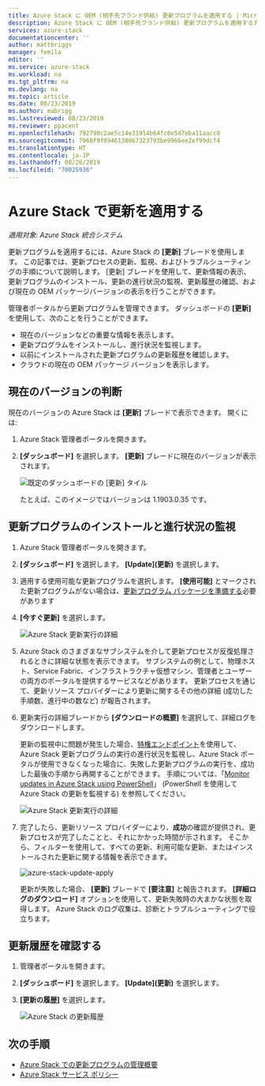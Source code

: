 ```yaml
---
title: Azure Stack に OEM (相手先ブランド供給) 更新プログラムを適用する | Microsoft Docs
description: Azure Stack に OEM (相手先ブランド供給) 更新プログラムを適用する方法について説明します。
services: azure-stack
documentationcenter: ''
author: mattbriggs
manager: femila
editor: ''
ms.service: azure-stack
ms.workload: na
ms.tgt_pltfrm: na
ms.devlang: na
ms.topic: article
ms.date: 08/23/2019
ms.author: mabrigg
ms.lastreviewed: 08/23/2019
ms.reviewer: ppacent
ms.openlocfilehash: 792790c2ae5c14e31914b64fc6e5d7eba11aacc0
ms.sourcegitcommit: 7968f9f0946138867323793be9966ee2ef99dcf4
ms.translationtype: HT
ms.contentlocale: ja-JP
ms.lasthandoff: 08/26/2019
ms.locfileid: "70025936"
---
```

# <a name="apply-updates-in-azure-stack"></a>Azure Stack で更新を適用する

*適用対象: Azure Stack 統合システム*

更新プログラムを適用するには、Azure Stack の **[更新]** ブレードを使用します。 この記事では、更新プロセスの更新、監視、およびトラブルシューティングの手順について説明します。 [更新] ブレードを使用して、更新情報の表示、更新プログラムのインストール、更新の進行状況の監視、更新履歴の確認、および現在の OEM パッケージバージョンの表示を行うことができます。

管理者ポータルから更新プログラムを管理できます。 ダッシュボードの **[更新]** を使用して、次のことを行うことができます。

-   現在のバージョンなどの重要な情報を表示します。
-   更新プログラムをインストールし、進行状況を監視します。
-   以前にインストールされた更新プログラムの更新履歴を確認します。
-   クラウドの現在の OEM パッケージ バージョンを表示します。

## <a name="determine-the-current-version"></a>現在のバージョンの判断

現在のバージョンの Azure Stack は **[更新]** ブレードで表示できます。 開くには:

1.  Azure Stack 管理者ポータルを開きます。

2.  **[ダッシュボード]** を選択します。 **[更新]** ブレードに現在のバージョンが表示されます。

    ![既定のダッシュボードの [更新] タイル](./media/azure-stack-update-apply/image1.png)

    たとえば、このイメージではバージョンは 1.1903.0.35 です。

## <a name="install-updates-and-monitor-progress"></a>更新プログラムのインストールと進行状況の監視

1.  Azure Stack 管理者ポータルを開きます。

2.  **[ダッシュボード]** を選択します。 **[Update]\(更新\)** を選択します。

3.  適用する使用可能な更新プログラムを選択します。 **[使用可能]** とマークされた更新プログラムがない場合は、[更新プログラム パッケージを準備する](azure-stack-update-prepare-package.md)必要があります

4.  **[今すぐ更新]** を選択します。

    ![Azure Stack 更新実行の詳細](./media/azure-stack-update-apply/image2.png)

5.  Azure Stack のさまざまなサブシステムを介して更新プロセスが反復処理されるときに詳細な状態を表示できます。 サブシステムの例として、物理ホスト、Service Fabric、インフラストラクチャ仮想マシン、管理者とユーザーの両方のポータルを提供するサービスなどがあります。 更新プロセスを通じて、更新リソース プロバイダーにより更新に関するその他の詳細 (成功した手順数、進行中の数など) が報告されます。

6.  更新実行の詳細ブレードから **[ダウンロードの概要]** を選択して、詳細ログをダウンロードします。

    更新の監視中に問題が発生した場合、[特権エンドポイント](https://docs.microsoft.com/azure-stack/operator/azure-stack-privileged-endpoint)を使用して、Azure Stack 更新プログラムの実行の進行状況を監視し、Azure Stack ポータルが使用できなくなった場合に、失敗した更新プログラムの実行を、成功した最後の手順から再開することができます。 手順については、「[Monitor updates in Azure Stack using PowerShell](azure-stack-update-monitor.md)」 (PowerShell を使用して Azure Stack の更新を監視する) を参照してください。

    ![Azure Stack 更新実行の詳細](./media/azure-stack-update-apply/image3.png)

7.  完了したら、更新リソース プロバイダーにより、**成功**の確認が提供され、更新プロセスが完了したことと、それにかかった時間が示されます。 そこから、フィルターを使用して、すべての更新、利用可能な更新、またはインストールされた更新に関する情報を表示できます。

    ![azure-stack-update-apply](./media/azure-stack-update-apply/image4.png)

    更新が失敗した場合、 **[更新]** ブレードで **[要注意]** と報告されます。 **[詳細ログのダウンロード]** オプションを使用して、更新失敗時の大まかな状態を取得します。 Azure Stack のログ収集は、診断とトラブルシューティングで役立ちます。

## <a name="review-update-history"></a>更新履歴を確認する

1.  管理者ポータルを開きます。

2.  **[ダッシュボード]** を選択します。 **[Update]\(更新\)** を選択します。

3.  **[更新の履歴]** を選択します。

    ![Azure Stack の更新履歴](./media/azure-stack-update-apply/image7.png)

## <a name="next-steps"></a>次の手順

-   [Azure Stack での更新プログラムの管理概要](https://docs.microsoft.com/azure-stack/operator/azure-stack-updates)  
-   [Azure Stack サービス ポリシー](https://docs.microsoft.com/azure-stack/operator/azure-stack-servicing-policy)  
